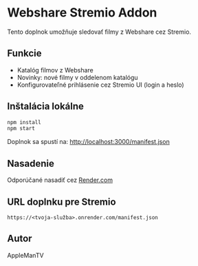 # Webshare Stremio Addon

Tento doplnok umožňuje sledovať filmy z Webshare cez Stremio.

## Funkcie
- Katalóg filmov z Webshare
- Novinky: nové filmy v oddelenom katalógu
- Konfigurovateľné prihlásenie cez Stremio UI (login a heslo)

## Inštalácia lokálne
```bash
npm install
npm start
```

Doplnok sa spustí na: [http://localhost:3000/manifest.json](http://localhost:3000/manifest.json)

## Nasadenie
Odporúčané nasadiť cez [Render.com](https://render.com)

## URL doplnku pre Stremio
```
https://<tvoja-služba>.onrender.com/manifest.json
```

## Autor
AppleManTV
